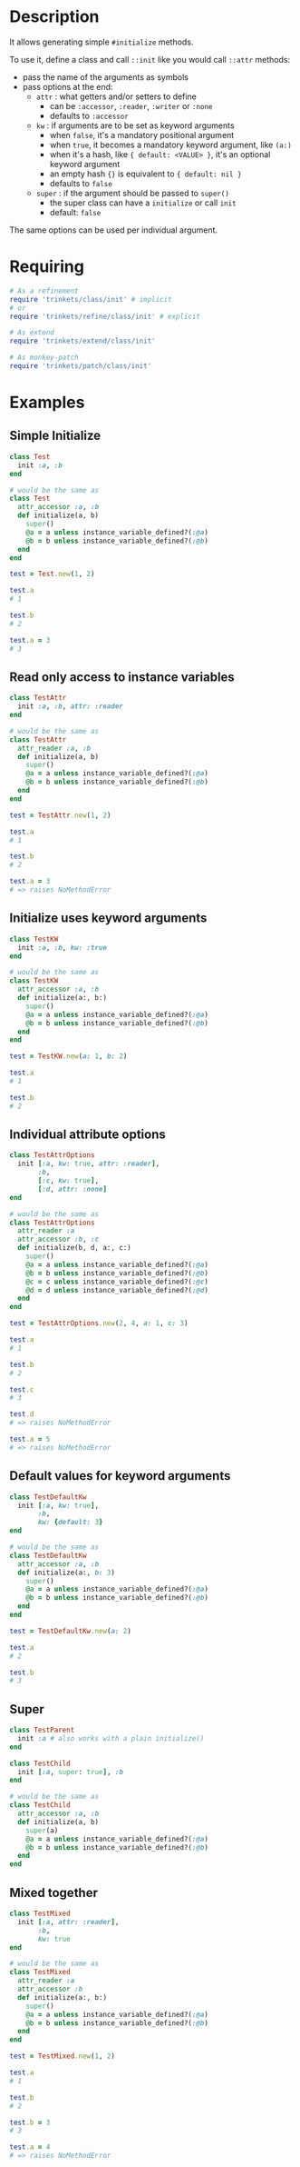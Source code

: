 # Description

It allows generating simple `#initialize` methods.

To use it, define a class and call `::init` like you would call `::attr` methods:
* pass the name of the arguments as symbols
* pass options at the end:
  * `attr` : what getters and/or setters to define
    * can be `:accessor`, `:reader`, `:writer` or `:none` 
    * defaults to `:accessor`
  * `kw` : if arguments are to be set as keyword arguments
    * when `false`, it's a mandatory positional argument
    * when `true`, it becomes a mandatory keyword argument, like `(a:)`
    * when it's a hash, like `{ default: <VALUE> }`, it's an optional keyword argument
    * an empty hash `{}` is equivalent to `{ default: nil }`
    * defaults to `false`
  * `super` : if the argument should be passed to `super()`
    * the super class can have a `initialize` or call `init`
    * default: `false`

The same options can be used per individual argument.

# Requiring

```ruby
# As a refinement
require 'trinkets/class/init' # implicit
# or
require 'trinkets/refine/class/init' # explicit 

# As extend
require 'trinkets/extend/class/init'

# As monkey-patch
require 'trinkets/patch/class/init'
```

# Examples

## Simple Initialize
```ruby
class Test
  init :a, :b
end

# would be the same as
class Test
  attr_accessor :a, :b
  def initialize(a, b)
    super()
    @a = a unless instance_variable_defined?(:@a)
    @b = b unless instance_variable_defined?(:@b)
  end
end

test = Test.new(1, 2)

test.a
# 1

test.b
# 2

test.a = 3
# 3
```

## Read only access to instance variables
```ruby
class TestAttr
  init :a, :b, attr: :reader
end

# would be the same as
class TestAttr
  attr_reader :a, :b
  def initialize(a, b)
    super()
    @a = a unless instance_variable_defined?(:@a)
    @b = b unless instance_variable_defined?(:@b)
  end
end

test = TestAttr.new(1, 2)

test.a
# 1

test.b
# 2

test.a = 3
# => raises NoMethodError
```

## Initialize uses keyword arguments
```ruby
class TestKW
  init :a, :b, kw: :true
end

# would be the same as
class TestKW
  attr_accessor :a, :b
  def initialize(a:, b:)
    super()
    @a = a unless instance_variable_defined?(:@a)
    @b = b unless instance_variable_defined?(:@b)
  end
end

test = TestKW.new(a: 1, b: 2)

test.a
# 1

test.b
# 2
```

## Individual attribute options
```ruby
class TestAttrOptions
  init [:a, kw: true, attr: :reader],
       :b,
       [:c, kw: true],
       [:d, attr: :none]
end

# would be the same as
class TestAttrOptions
  attr_reader :a
  attr_accessor :b, :c
  def initialize(b, d, a:, c:)
    super()
    @a = a unless instance_variable_defined?(:@a)
    @b = b unless instance_variable_defined?(:@b)
    @c = c unless instance_variable_defined?(:@c)
    @d = d unless instance_variable_defined?(:@d)
  end
end

test = TestAttrOptions.new(2, 4, a: 1, c: 3)

test.a
# 1

test.b
# 2

test.c
# 3

test.d
# => raises NoMethodError

test.a = 5
# => raises NoMethodError
```

## Default values for keyword arguments
```ruby
class TestDefaultKw
  init [:a, kw: true],
       :b,
       kw: {default: 3}
end

# would be the same as
class TestDefaultKw
  attr_accessor :a, :b
  def initialize(a:, b: 3)
    super()
    @a = a unless instance_variable_defined?(:@a)
    @b = b unless instance_variable_defined?(:@b)
  end
end

test = TestDefaultKw.new(a: 2)

test.a
# 2

test.b
# 3
``` 

## Super
```ruby
class TestParent
  init :a # also works with a plain initialize()
end

class TestChild
  init [:a, super: true], :b
end

# would be the same as
class TestChild
  attr_accessor :a, :b
  def initialize(a, b)
    super(a)
    @a = a unless instance_variable_defined?(:@a)
    @b = b unless instance_variable_defined?(:@b)
  end
end
```

## Mixed together
```ruby
class TestMixed
  init [:a, attr: :reader],
       :b,
       kw: true
end

# would be the same as
class TestMixed
  attr_reader :a
  attr_accessor :b
  def initialize(a:, b:)
    super()
    @a = a unless instance_variable_defined?(:@a)
    @b = b unless instance_variable_defined?(:@b)
  end
end

test = TestMixed.new(1, 2)

test.a
# 1

test.b
# 2

test.b = 3
# 3

test.a = 4
# => raises NoMethodError
```
